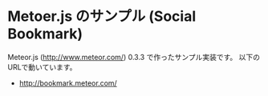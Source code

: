 Metoer.js のサンプル (Social Bookmark)
===============

Meteor.js (http://www.meteor.com/) 0.3.3 で作ったサンプル実装です。
以下のURLで動いています。

* http://bookmark.meteor.com/
